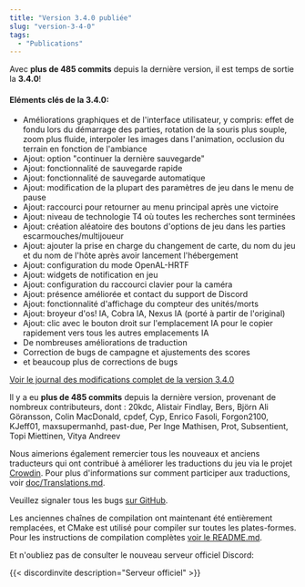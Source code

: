 ```yaml
---
title: "Version 3.4.0 publiée"
slug: "version-3-4-0"
tags:
  - "Publications"
---
```


Avec **plus de 485 commits** depuis la dernière version, il est temps de sortie la **3.4.0**!

#### Eléments clés de la 3.4.0:

- Améliorations graphiques et de l'interface utilisateur, y compris: effet de fondu lors du démarrage des parties, rotation de la souris plus souple, zoom plus fluide, interpoler les images dans l'animation, occlusion du terrain en fonction de l'ambiance
- Ajout: option "continuer la dernière sauvegarde"
- Ajout: fonctionnalité de sauvegarde rapide
- Ajout: fonctionnalité de sauvegarde automatique
- Ajout: modification de la plupart des paramètres de jeu dans le menu de pause
- Ajout: raccourci pour retourner au menu principal après une victoire
- Ajout: niveau de technologie T4 où toutes les recherches sont terminées
- Ajout: création aléatoire des boutons d'options de jeu dans les parties escarmouches/multijoueur
- Ajout: ajouter la prise en charge du changement de carte, du nom du jeu et du nom de l'hôte après avoir lancement l'hébergement
- Ajout: configuration du mode OpenAL-HRTF
- Ajout: widgets de notification en jeu
- Ajout: configuration du raccourci clavier pour la caméra
- Ajout: présence améliorée et contact du support de Discord
- Ajout: fonctionnalité d'affichage du compteur des unités/morts
- Ajout: broyeur d'os! IA, Cobra IA, Nexus IA (porté à partir de l'original)
- Ajout: clic avec le bouton droit sur l'emplacement IA pour le copier rapidement vers tous les autres emplacements IA
- De nombreuses améliorations de traduction
- Correction de bugs de campagne et ajustements des scores
- et beaucoup plus de corrections de bugs

[Voir le journal des modifications complet de la version 3.4.0](https://github.com/Warzone2100/warzone2100/raw/3.4.0/ChangeLog)

Il y a eu **plus de 485 commits** depuis la dernière version, provenant de nombreux contributeurs, dont : 20kdc, Alistair Findlay, Bers, Björn Ali Göransson, Colin MacDonald, cpdef, Cyp, Enrico Fasoli, Forgon2100, KJeff01, maxsupermanhd, past-due, Per Inge Mathisen, Prot, Subsentient, Topi Miettinen, Vitya Andreev

Nous aimerions également remercier tous les nouveaux et anciens traducteurs qui ont contribué à améliorer les traductions du jeu via le projet [Crowdin](https://crowdin.com/project/warzone2100). Pour plus d'informations sur comment participer aux traductions, voir [doc/Translations.md](https://github.com/Warzone2100/warzone2100/blob/master/doc/Translations.md#how-do-i-help-translate).

Veuillez signaler tous les bugs [sur GitHub](https://github.com/Warzone2100/warzone2100/issues).

Les anciennes chaînes de compilation ont maintenant été entièrement remplacées, et CMake est utilisé pour compiler sur toutes les plates-formes. Pour les instructions de compilation complètes [voir le README.md](https://github.com/Warzone2100/warzone2100/blob/3.4.0/README.md#how-to-build).

Et n'oubliez pas de consulter le nouveau serveur officiel Discord:

{{< discordinvite description="Serveur officiel" >}}
